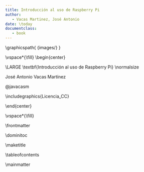 ```yaml
---
title: Introducción al uso de Raspberry Pi
author:
   - Vacas Martinez, José Antonio
date: \today
documentclass:
   - book
---
```

\graphicspath{ {images/} }

\vspace*{\fill}
\begin{center}

\LARGE
\textbf{Introducción al uso de Raspberry Pi}
\normalsize

 José Antonio Vacas Martínez

 @javacasm


\includegraphics{Licencia_CC}

\end{center}

\vspace*{\fill}

\frontmatter

\dominitoc

\maketitle

\tableofcontents

\mainmatter
